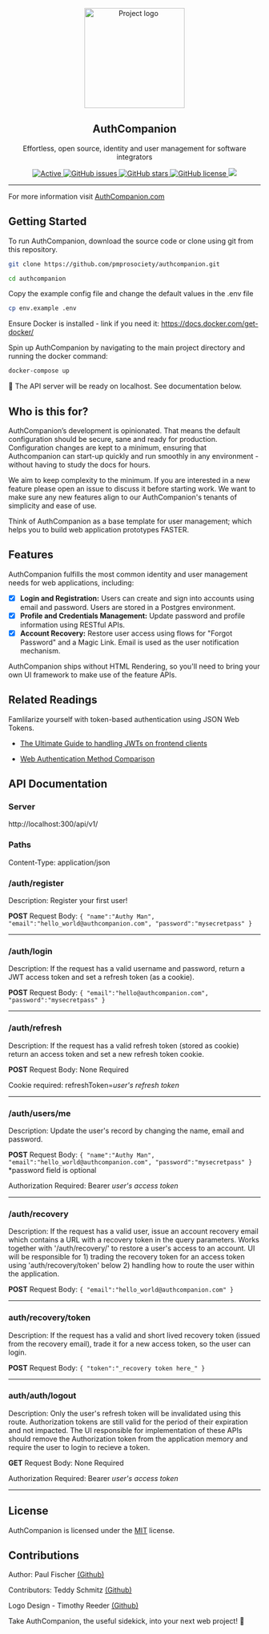 <p align="center">
  <a href="https://authcompanion.com/" rel="noopener">
 <img width=200px height=200px src="https://i.imgur.com/VjsHEC9.png" alt="Project logo"></a>
</p>

<h2 align="center">AuthCompanion</h2>

<p align="center"> Effortless, open source, identity and user management for software integrators
</p>

<div align="center">

<a href="https://authcompanion.com">
     <img alt="Active" src="https://img.shields.io/badge/status-early%20development-orange">
   </a>
   <a href="https://github.com/pmprosociety/authcompanion/issues">
     <img alt="GitHub issues" src="http://img.shields.io/github/issues/pmprosociety/authcompanion">
   </a>
   <a href="https://github.com/pmprosociety/authcompanion/stargazers">
     <img alt="GitHub stars" src="https://img.shields.io/github/stars/pmprosociety/authcompanion">
   </a>
   <a href="">
     <img alt="GitHub license" src="https://img.shields.io/github/license/pmprosociety/authcompanion" />
   </a>
   <a href="https://deno.land">
     <img src="https://img.shields.io/badge/deno-1.7.0-green?logo=deno"/>
   </a>

</div>

---

For more information visit [AuthCompanion.com](https://authcompanion.com/)

## Getting Started

To run AuthCompanion, download the source code or clone using git from this
repository.

```sh
git clone https://github.com/pmprosociety/authcompanion.git

cd authcompanion
```

Copy the example config file and change the default values in the .env file

```sh
cp env.example .env
```

Ensure Docker is installed - link if you need it:
https://docs.docker.com/get-docker/

Spin up AuthCompanion by navigating to the main project directory and running
the docker command:

```sh
docker-compose up
```

🚀 The API server will be ready on localhost. See documentation below.

## Who is this for?

AuthCompanion’s development is opinionated. That means the default configuration
should be secure, sane and ready for production. Configuration changes are kept
to a minimum, ensuring that Authcompanion can start-up quickly and run smoothly
in any environment - without having to study the docs for hours.

We aim to keep complexity to the minimum. If you are interested in a new feature
please open an issue to discuss it before starting work. We want to make sure
any new features align to our AuthCompanion's tenants of simplicity and ease of
use.

Think of AuthCompanion as a base template for user management; which helps you
to build web application prototypes FASTER.

## Features

AuthCompanion fulfills the most common identity and user management needs for
web applications, including:

- [x] **Login and Registration:** Users can create and sign into accounts using
  email and password. Users are stored in a Postgres environment.
- [x] **Profile and Credentials Management:** Update password and profile
  information using RESTful APIs.
- [x] **Account Recovery:** Restore user access using flows for "Forgot
  Password" and a Magic Link. Email is used as the user notification mechanism.

AuthCompanion ships without HTML Rendering, so you'll need to bring your own UI
framework to make use of the feature APIs.

## Related Readings

Famlilarize yourself with token-based authentication using JSON Web Tokens.

- [The Ultimate Guide to handling JWTs on frontend
  clients](https://hasura.io/blog/best-practices-of-using-jwt-with-graphql/)

- [Web Authentication Method Comparison](https://testdriven.io/blog/web-authentication-methods/#token-based-authentication)

## API Documentation

### Server

http://localhost:300/api/v1/

### Paths

Content-Type: application/json

### /auth/register

Description: Register your first user!

**POST** Request Body:
`{ "name":"Authy Man", "email":"hello_world@authcompanion.com", "password":"mysecretpass" }`

---

### /auth/login

Description: If the request has a valid username and password, return a JWT
access token and set a refresh token (as a cookie).

**POST** Request Body:
`{ "email":"hello@authcompanion.com", "password":"mysecretpass" }`

---

### /auth/refresh

Description: If the request has a valid refresh token (stored as cookie) return
an access token and set a new refresh token cookie.

**POST** Request Body: None Required

Cookie required: refreshToken=_user's refresh token_

---

### /auth/users/me

Description: Update the user's record by changing the name, email and password.

**POST** Request Body:
`{ "name":"Authy Man", "email":"hello_world@authcompanion.com", "password":"mysecretpass" }`
*password field is optional

Authorization Required: Bearer _user's access token_

---

### /auth/recovery

Description: If the request has a valid user, issue an account recovery email
which contains a URL with a recovery token in the query parameters. Works
together with '/auth/recovery/' to restore a user's access to an account. UI
will be responsible for 1) trading the recovery token for an access token using
'auth/recovery/token' below 2) handling how to route the user within the
application.

**POST** Request Body: `{ "email":"hello_world@authcompanion.com" }`

---

### auth/recovery/token

Description: If the request has a valid and short lived recovery token (issued
from the recovery email), trade it for a new access token, so the user can
login.

**POST** Request Body: `{ "token":"_recovery token here_" }`

---

### auth/auth/logout

Description: Only the user's refresh token will be invalidated using this route.  Authorization tokens are still valid for the period of their expiration and not impacted.  The UI responsible for implementation of these APIs should remove the Authorization token from the application memory and require the user to login to recieve a token.  

**GET** Request Body: None Required

Authorization Required: Bearer _user's access token_

---

## License

AuthCompanion is licensed under the [MIT](https://opensource.org/licenses/MIT)
license.

## Contributions

Author: Paul Fischer [(Github)](https://github.com/pmprosociety)

Contributors: Teddy Schmitz [(Github)](https://github.com/Teddy-Schmitz)

Logo Design - Timothy Reeder [(Github)](https://github.com/tokonoma)

Take AuthCompanion, the useful sidekick, into your next web project! 👏
